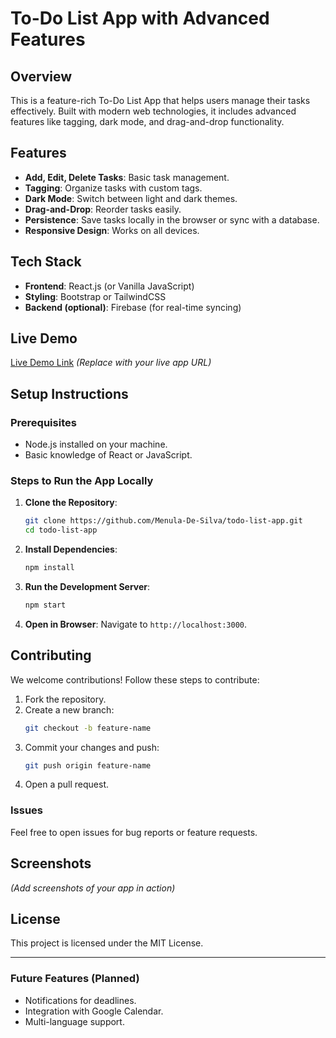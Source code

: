 # To-Do List App with Advanced Features

## **Overview**
This is a feature-rich To-Do List App that helps users manage their tasks effectively. Built with modern web technologies, it includes advanced features like tagging, dark mode, and drag-and-drop functionality.

## **Features**
- **Add, Edit, Delete Tasks**: Basic task management.
- **Tagging**: Organize tasks with custom tags.
- **Dark Mode**: Switch between light and dark themes.
- **Drag-and-Drop**: Reorder tasks easily.
- **Persistence**: Save tasks locally in the browser or sync with a database.
- **Responsive Design**: Works on all devices.

## **Tech Stack**
- **Frontend**: React.js (or Vanilla JavaScript)
- **Styling**: Bootstrap or TailwindCSS
- **Backend (optional)**: Firebase (for real-time syncing)

## **Live Demo**
[Live Demo Link](#) _(Replace with your live app URL)_

## **Setup Instructions**

### **Prerequisites**
- Node.js installed on your machine.
- Basic knowledge of React or JavaScript.

### **Steps to Run the App Locally**

1. **Clone the Repository**:
   ```bash
   git clone https://github.com/Menula-De-Silva/todo-list-app.git
   cd todo-list-app
   ```

2. **Install Dependencies**:
   ```bash
   npm install
   ```

3. **Run the Development Server**:
   ```bash
   npm start
   ```

4. **Open in Browser**:
   Navigate to `http://localhost:3000`.

## **Contributing**
We welcome contributions! Follow these steps to contribute:

1. Fork the repository.
2. Create a new branch:
   ```bash
   git checkout -b feature-name
   ```
3. Commit your changes and push:
   ```bash
   git push origin feature-name
   ```
4. Open a pull request.

### **Issues**
Feel free to open issues for bug reports or feature requests.

## **Screenshots**
_(Add screenshots of your app in action)_

## **License**
This project is licensed under the MIT License.

---

### **Future Features (Planned)**
- Notifications for deadlines.
- Integration with Google Calendar.
- Multi-language support.
